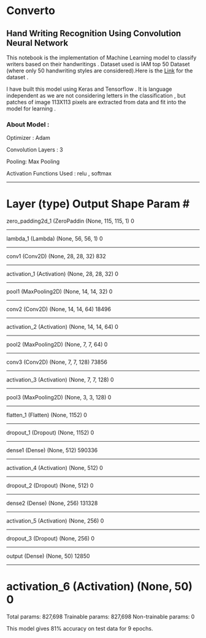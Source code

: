 # Converto
## Hand Writing Recognition Using Convolution Neural Network 

This notebook is the implementation of Machine Learning model to classify writers based on their handwritings . Dataset used is IAM top 50 Dataset (where only 50 handwriting styles are considered).Here is the [Link](https://drive.google.com/drive/folders/1L7VNbUVmzFAq2HtNt31RwW_OosYjubHQ?usp=sharing) for the dataset .

I have built this model using Keras and Tensorflow . It is language independent as we are not considering letters in the classification , but patches of image 113X113 pixels are extracted from data and fit into the model for learning .

### About Model :

Optimizer : Adam 

Convolution Layers : 3 

Pooling: Max Pooling 

Activation Functions Used : relu , softmax

_________________________________________________________________
Layer (type)                 Output Shape              Param #   
=================================================================
zero_padding2d_1 (ZeroPaddin (None, 115, 115, 1)       0         
_________________________________________________________________
lambda_1 (Lambda)            (None, 56, 56, 1)         0         
_________________________________________________________________
conv1 (Conv2D)               (None, 28, 28, 32)        832       
_________________________________________________________________
activation_1 (Activation)    (None, 28, 28, 32)        0         
_________________________________________________________________
pool1 (MaxPooling2D)         (None, 14, 14, 32)        0         
_________________________________________________________________
conv2 (Conv2D)               (None, 14, 14, 64)        18496     
_________________________________________________________________
activation_2 (Activation)    (None, 14, 14, 64)        0         
_________________________________________________________________
pool2 (MaxPooling2D)         (None, 7, 7, 64)          0         
_________________________________________________________________
conv3 (Conv2D)               (None, 7, 7, 128)         73856     
_________________________________________________________________
activation_3 (Activation)    (None, 7, 7, 128)         0         
_________________________________________________________________
pool3 (MaxPooling2D)         (None, 3, 3, 128)         0         
_________________________________________________________________
flatten_1 (Flatten)          (None, 1152)              0         
_________________________________________________________________
dropout_1 (Dropout)          (None, 1152)              0         
_________________________________________________________________
dense1 (Dense)               (None, 512)               590336    
_________________________________________________________________
activation_4 (Activation)    (None, 512)               0         
_________________________________________________________________
dropout_2 (Dropout)          (None, 512)               0         
_________________________________________________________________
dense2 (Dense)               (None, 256)               131328    
_________________________________________________________________
activation_5 (Activation)    (None, 256)               0         
_________________________________________________________________
dropout_3 (Dropout)          (None, 256)               0         
_________________________________________________________________
output (Dense)               (None, 50)                12850     
_________________________________________________________________
activation_6 (Activation)    (None, 50)                0         
=================================================================
Total params: 827,698
Trainable params: 827,698
Non-trainable params: 0


This model gives 81% accuracy on test data for 9 epochs.
